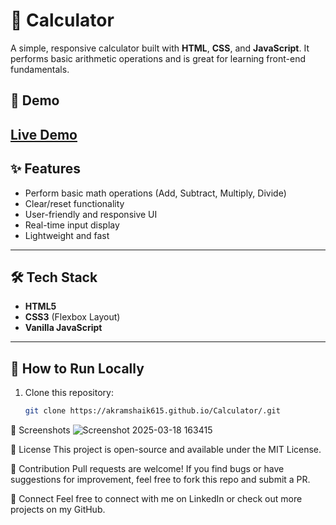 # 🧮 Calculator

A simple, responsive calculator built with **HTML**, **CSS**, and **JavaScript**. It performs basic arithmetic operations and is great for learning front-end fundamentals.

## 📸 Demo
[Live Demo](https://akramshaik615.github.io/Calculator/) 
---

## ✨ Features
- Perform basic math operations (Add, Subtract, Multiply, Divide)
- Clear/reset functionality
- User-friendly and responsive UI
- Real-time input display
- Lightweight and fast

---

## 🛠️ Tech Stack
- **HTML5**
- **CSS3** (Flexbox Layout)
- **Vanilla JavaScript**

---

## 🚀 How to Run Locally
1. Clone this repository:
   ```bash
   git clone https://akramshaik615.github.io/Calculator/.git
   
🎯 Screenshots
![Screenshot 2025-03-18 163415](https://github.com/user-attachments/assets/c6286f84-7de9-46c5-8bb1-3d969510f40d)

📄 License
This project is open-source and available under the MIT License.

🙌 Contribution
Pull requests are welcome! If you find bugs or have suggestions for improvement, feel free to fork this repo and submit a PR.

🤝 Connect
Feel free to connect with me on LinkedIn or check out more projects on my GitHub.
